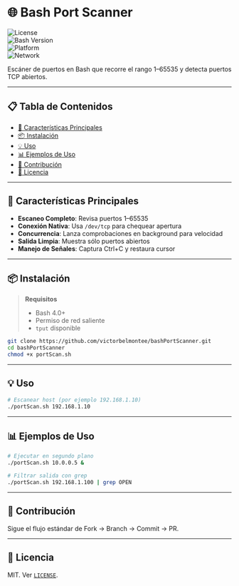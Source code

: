 # 🌐 Bash Port Scanner

![License](https://img.shields.io/badge/license-MIT-blue.svg)  
![Bash Version](https://img.shields.io/badge/bash-4.0%2B-green.svg)  
![Platform](https://img.shields.io/badge/platform-Linux%20%7C%20macOS-lightgrey.svg)  
![Network](https://img.shields.io/badge/tool-Network%20Scanner-red.svg)  

Escáner de puertos en Bash que recorre el rango 1–65535 y detecta puertos TCP abiertos.

---

## 📋 Tabla de Contenidos

- [🚀 Características Principales](#-características-principales)  
- [📦 Instalación](#-instalación)  
- [💡 Uso](#-uso)  
- [📊 Ejemplos de Uso](#-ejemplos-de-uso)  
- [🤝 Contribución](#-contribución)  
- [📄 Licencia](#-licencia)  

---

## 🚀 Características Principales

- **Escaneo Completo**: Revisa puertos 1–65535  
- **Conexión Nativa**: Usa `/dev/tcp` para chequear apertura  
- **Concurrencia**: Lanza comprobaciones en background para velocidad  
- **Salida Limpia**: Muestra sólo puertos abiertos  
- **Manejo de Señales**: Captura Ctrl+C y restaura cursor  

---

## 📦 Instalación

> **Requisitos**  
> - Bash 4.0+  
> - Permiso de red saliente  
> - `tput` disponible  

```bash
git clone https://github.com/victorbelmontee/bashPortScanner.git
cd bashPortScanner
chmod +x portScan.sh
```

---

## 💡 Uso

```bash
# Escanear host (por ejemplo 192.168.1.10)
./portScan.sh 192.168.1.10
```

---

## 📊 Ejemplos de Uso

```bash
# Ejecutar en segundo plano
./portScan.sh 10.0.0.5 &

# Filtrar salida con grep
./portScan.sh 192.168.1.100 | grep OPEN
```

---

## 🤝 Contribución

Sigue el flujo estándar de Fork → Branch → Commit → PR.

---

## 📄 Licencia

MIT. Ver [`LICENSE`](LICENSE).
